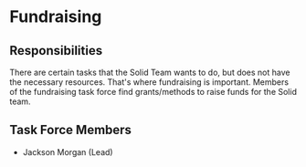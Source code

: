 # Fundraising

## Responsibilities

There are certain tasks that the Solid Team wants to do, but does not have the necessary resources. That's where fundraising is important. Members of the fundraising task force find grants/methods to raise funds for the Solid team.

## Task Force Members

* Jackson Morgan (Lead)

